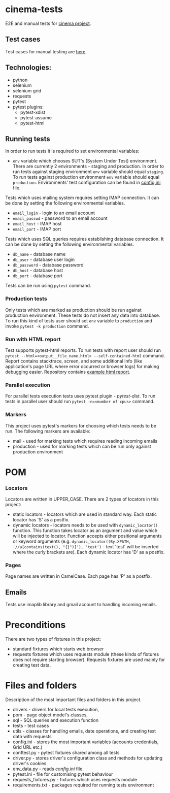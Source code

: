 # cinema-tests

E2E and manual tests for [cinema project](https://github.com/miloszhoc/cinema).

## Test cases

Test cases for manual testing
are [here](https://docs.google.com/spreadsheets/d/1waFV-8ZkhgdNZUMMdUEsn7iaLLuMzJ9fWcIrPRdYdkg/edit#gid=0).

## Technologies:

* python
* selenium
* selenium grid
* requests
* pytest
* pytest plugins:
    * pytest-xdist
    * pytest-assume
    * pytest-html

## Running tests

In order to run tests it is required to set environmental variables:

- `env` variable which chooses SUT's (System Under Test) environment. There are currently 2 environments - staging and
  production. In order to run tests against staging environment `env` variable should equal `staging`. To run tests
  against production environment `env` variable should equal `production`. Environments' test configuration can be found
  in [config.ini](./config.ini) file.

Tests which uses mailing system requires setting IMAP connection. It can be done by setting the following environmental
variables.

- `email_login` - login to an email account
- `email_passwd` - password to an email account
- `email_host` - IMAP host
- `email_port` - IMAP port

Tests which uses SQL queries requires establishing database connection. It can be done by setting the following
environmental variables.

- `db_name` - database name
- `db_user` - database user login
- `db_password` - database password
- `db_host` - database host
- `db_port` - database port

Tests can be run using `pytest` command.

### Production tests

Only tests which are marked as production should be run against production environment. These tests do not insert any
data into database. To run this kind of tests user should set `env` variable to `production` and
invoke `pytest -k production` command.

### Run with HTML report

Test supports pytest-html reports. To run tests with report user should
run `pytest --html=<output__file_name.html> --self-contained-html` command. Report contains stacktrace, screen, and some
additional info (like application's page URL where error occurred or browser logs) for making debugging easier.
Repository contains [example html report](./example_report.html).

### Parallel execution

For parallel tests execution tests uses pytest plugin - _pytest-dist_. To run tests in parallel user should
run `pytest -n=<number of cpus>` command.

### Markers

This project uses pytest's markers for choosing which tests needs to be run. The following markers are available:

- mail - used for marking tests which requires reading incoming emails
- production - used for marking tests which can be run only against production environment

# POM

### Locators

Locators are written in UPPER_CASE. There are 2 types of locators in this project:

* static locators - locators which are used in standard way. Each static locator has 'S' as a postfix.
* dynamic locators - locators needs to be used with `dynamic_locator()` function. This function takes locator as an
  argument and value which will be injected to locator. Function accepts either positional arguments or keyword
  arguments (e.g. `dynamic_locator((By.XPATH, '//a[contains(text(), "{}")]'), 'test')` - text 'test' will be inserted
  where the curly brackets are). Each dynamic locator has 'D' as a postfix.

### Pages

Page names are written in CamelCase. Each page has 'P' as a postfix.

## Emails

Tests use imaplib library and gmail account to handling incoming emails.

# Preconditions

There are two types of fixtures in this project:

- standard fixtures which starts web browser
- requests fixtures which uses requests module (these kinds of fixtures does not require starting browser). Requests
  fixtures are used mainly for creating test data.

# Files and folders

Description of the most important files and folders in this project.

* drivers - drivers for local tests execution,
* pom - page object model's classes,
* sql - SQL queries and execution function
* tests - test cases
* utils - classes for handling emails, date operations, and creating test data with requests
* config.ini - stores the most important variables (accounts credentials, Grid URL etc.)
* conftest.py - pytest fixtures shared among all tests
* driver.py - stores driver's configuration class and methods for updating driver's cookies
* env_data.py - reads _config.ini_ file.
* pytest.ini - file for customising pytest behaviour
* requests_fixtures.py - fixtures which uses requests module
* requirements.txt - packages required for running tests environment
